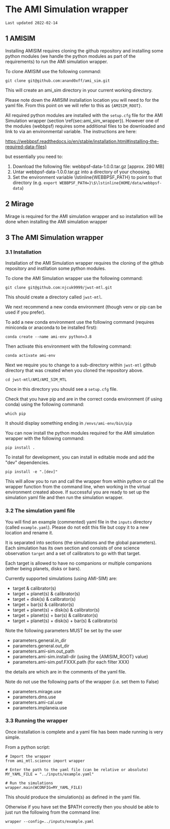 # The AMI Simulation wrapper

    Last updated 2022-02-14

## 1 AMISIM

Installing AMISIM requires cloning the github repository and installing some
python modules (we handle the python modules as part of the requirements) to run
the AMI simulation wrapper.

To clone AMISIM use the following command:

    git clone git@github.com:anand0xff/ami_sim.git

This will create an ami_sim directory in your current working directory.

Please note down the AMISIM installation location you will need to for the 
yaml file. From this point on we will refer to this as `{AMISIM_ROOT}`.

All required python modules are installed with the `setup.cfg` file for 
the AMI Simulation wrapper (section \ref{sec:ami_sim_wrapper}). 
However one of the modules (webbpsf) requires some additional files to be 
downloaded and link to via an environmental variable. 
The instructions are here: 

https://webbpsf.readthedocs.io/en/stable/installation.html#installing-the-required-data-files}

but essentially you need to:

1. Download the following file: webbpsf-data-1.0.0.tar.gz [approx. 280 MB]
2. Untar webbpsf-data-1.0.0.tar.gz into a directory of your choosing.
3. Set the environment variable \lstinline{WEBBPSF_PATH} to point to that directory
   (e.g. `export WEBBPSF_PATH=}\$\lstinline{HOME/data/webbpsf-data`)


## 2 Mirage

Mirage is required for the AMI simulation wrapper and so installation will 
be done when installing the AMI simulation wrapper


## 3 The AMI Simulation wrapper

### 3.1 Installation

Installation of the AMI Simulation wrapper requires the cloning of the github 
repository and instllation some python modules.

To clone the AMI Simulation wrapper use the following command:

    git clone git@github.com:njcuk9999/jwst-mtl.git

This should create a directory called `jwst-mtl`.

We next recommend a new conda environment (though venv or pip can be used if you prefer).

To add a new conda environment use the following command (requires miniconda or 
anaconda to be installed first):

    conda create --name ami-env python=3.8

Then activate this environment with the following command:

    conda activate ami-env

Next we require you to change to a sub-directory within `jwst-mtl` github 
directory that was created when you cloned the repository above.

    cd jwst-mtl/AMI/AMI_SIM_MTL

Once in this directory you should see a `setup.cfg` file.

Check that you have pip and are in the correct conda environment (if using 
conda) using the following command:

    which pip

It should display something ending in `/envs/ami-env/bin/pip`


You can now install the python modules required for the AMI simulation wrapper 
with the following command:

    pip install .

To install for development, you can install in editable mode and add the "dev"
dependencies.

    pip install -e ".[dev]"

This will allow you to run and call the wrapper from within python or call the
wrapper function from the command line, when working in the virtual environment
created above. If successful you are ready to set up the simulation yaml file
and then run the simulation wrapper.

### 3.2 The simulation yaml file

You will find an example (commented) yaml file in the `inputs` directory 
(called `example.yaml`). 
Please do not edit this file but copy it to a new location and rename it.

It is separated into sections (the simulations and the global parameters). 
Each simulation has its own section and consists of one science observation 
`target` and a set of calibrators to go with that target.

Each target is allowed to have no companions or multiple companions (either 
being planets, disks or bars).

Currently supported simulations (using AMI-SIM) are:

 - target \& calibrator(s)
 - target + planet(s) \& calibrator(s)
 - target + disk(s) \& calibrator(s)
 - target + bar(s) \& calibrator(s)
 - target + planet(s) + disk(s) \& calibrator(s)
 - target + planet(s) + bar(s) \& calibrator(s)
 - target + planet(s) + disk(s) + bar(s) \& calibrator(s)

Note the following parameters MUST be set by the user

 - parameters.general.in_dir
 - parameters.general.out_dir
 - parameters.ami-sim.out_path
 - parameters.ami-sim.install-dir  (using the {AMISIM_ROOT} value)
 - parameters.ami-sim.psf.FXXX.path   (for each filter XXX)

the details are which are in the comments of the yaml file.

Note do not use the following parts of the wrapper (i.e. set them to False)
 
- parameters.mirage.use
- parameters.dms.use
- parameters.ami-cal.use
- parameters.implaneia.use

### 3.3 Running the wrapper

Once installation is complete and a yaml file has been made running is very simple.

From a python script:

    # Import the wrapper
    from ami_mtl.science import wrapper
    
    # Enter the path to the yaml file (can be relative or absolute)
    MY_YAML_FILE = "../inputs/example.yaml"
    
    # Run the simulations
    wrapper.main(WCONFIG=MY_YAML_FILE)


This should produce the simulation(s) as defined in the yaml file.

Otherwise if you have set the $PATH correctly then you should be able to just 
run the following from the command line:

    wrapper --config=../inputs/example.yaml


